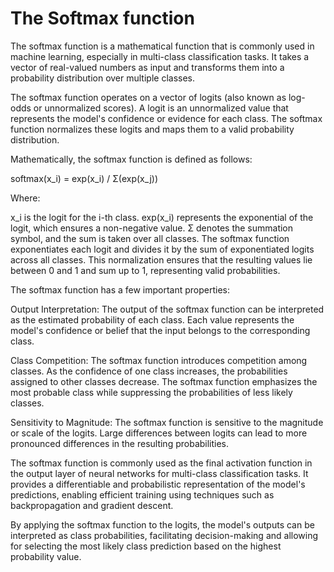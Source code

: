 # The Softmax function

The softmax function is a mathematical function that is commonly used in machine learning, especially in multi-class classification tasks. It takes a vector of real-valued numbers as input and transforms them into a probability distribution over multiple classes.

The softmax function operates on a vector of logits (also known as log-odds or unnormalized scores). A logit is an unnormalized value that represents the model's confidence or evidence for each class. The softmax function normalizes these logits and maps them to a valid probability distribution.

Mathematically, the softmax function is defined as follows:

softmax(x_i) = exp(x_i) / Σ(exp(x_j))

Where:

x_i is the logit for the i-th class.
exp(x_i) represents the exponential of the logit, which ensures a non-negative value.
Σ denotes the summation symbol, and the sum is taken over all classes.
The softmax function exponentiates each logit and divides it by the sum of exponentiated logits across all classes. This normalization ensures that the resulting values lie between 0 and 1 and sum up to 1, representing valid probabilities.

The softmax function has a few important properties:

Output Interpretation: The output of the softmax function can be interpreted as the estimated probability of each class. Each value represents the model's confidence or belief that the input belongs to the corresponding class.

Class Competition: The softmax function introduces competition among classes. As the confidence of one class increases, the probabilities assigned to other classes decrease. The softmax function emphasizes the most probable class while suppressing the probabilities of less likely classes.

Sensitivity to Magnitude: The softmax function is sensitive to the magnitude or scale of the logits. Large differences between logits can lead to more pronounced differences in the resulting probabilities.

The softmax function is commonly used as the final activation function in the output layer of neural networks for multi-class classification tasks. It provides a differentiable and probabilistic representation of the model's predictions, enabling efficient training using techniques such as backpropagation and gradient descent.

By applying the softmax function to the logits, the model's outputs can be interpreted as class probabilities, facilitating decision-making and allowing for selecting the most likely class prediction based on the highest probability value.
